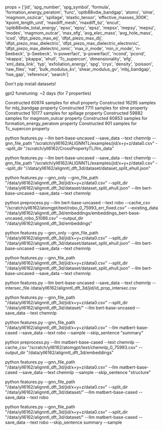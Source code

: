 props = ['jid', 'spg_number', 'spg_symbol', 'formula',
        'formation_energy_peratom', 'func', 'optb88vdw_bandgap', 'atoms',
        'slme', 'magmom_oszicar', 'spillage', 'elastic_tensor',
        'effective_masses_300K', 'kpoint_length_unit', 'maxdiff_mesh',
        'maxdiff_bz', 'encut', 'optb88vdw_total_energy', 'epsx', 'epsy', 'epsz',
        'mepsx', 'mepsy', 'mepsz', 'modes', 'magmom_outcar', 'max_efg',
        'avg_elec_mass', 'avg_hole_mass', 'icsd', 'dfpt_piezo_max_eij',
        'dfpt_piezo_max_dij', 'dfpt_piezo_max_dielectric',
        'dfpt_piezo_max_dielectric_electronic',
        'dfpt_piezo_max_dielectric_ionic', 'max_ir_mode', 'min_ir_mode',
        'n-Seebeck', 'p-Seebeck', 'n-powerfact', 'p-powerfact', 'ncond',
        'pcond', 'nkappa', 'pkappa', 'ehull', 'Tc_supercon', 'dimensionality',
        'efg', 'xml_data_link', 'typ', 'exfoliation_energy', 'spg', 'crys',
        'density', 'poisson', 'raw_files', 'nat', 'bulk_modulus_kv',
        'shear_modulus_gv', 'mbj_bandgap', 'hse_gap', 'reference', 'search']

Don't pip install datasets!


gpt2 funetuning: ~2 days (for 7 properties)

Constructed 60974 samples for ehull property
Constructed 16295 samples for mbj_bandgap property
Constructed 7711 samples for slme property
Constructed 10177 samples for spillage property
Constructed 59882 samples for magmom_outcar property
Constructed 60853 samples for formation_energy_peratom property
Constructed 901 samples for Tc_supercon property


python features.py --llm bert-base-uncased --save_data --text chemnlp --gnn_file_path "/scratch/yll6162/ALIGNNTL/examples/jid/x+y+z/data0.csv" --split_dir "/scratch/yll6162/CrossPropertyTL/llm_data"


python features.py --llm bert-base-uncased --save_data --text chemnlp --gnn_file_path "/scratch/yll6162/ALIGNNTL/examples/jid/x+y+z/data0.csv" --split_dir "//data/yll6162/alignntl_dft_3d/dataset/dataset_split_ehull.json"

python features.py --gnn_only --gnn_file_path "/data/yll6162/alignntl_dft_3d/jid/x+y+z/data0.csv" --split_dir "/data/yll6162/alignntl_dft_3d/dataset/dataset_split_ehull.json" --llm bert-base-uncased --save_data --text chemnlp




python preprocess.py --llm bert-base-uncased --text robo  --cache_csv "/scratch/yll6162/atomgpt/text/robo_0_75993_err_fixed.csv" --existing_data "/data/yll6162/alignntl_dft_3d/embeddings/embeddings_bert-base-uncased_robo_51086.csv" --output_dir "/data/yll6162/alignntl_dft_3d/embeddings"



python features.py --gnn_only --gnn_file_path "/data/yll6162/alignntl_dft_3d/jid/x+y+z/data0.csv" --split_dir "/data/yll6162/alignntl_dft_3d/dataset/dataset_split_ehull.json" --llm bert-base-uncased --save_data --text chemnlp


python features.py  --gnn_file_path "/data/yll6162/alignntl_dft_3d/jid/x+y+z/data0.csv" --split_dir "/data/yll6162/alignntl_dft_3d/dataset/dataset_split_ehull.json" --llm bert-base-uncased --save_data --text chemnlp


python features.py   --llm bert-base-uncased --save_data --text chemnlp --intersec_file /data/yll6162/alignntl_dft_3d/jid/id_prop_intersec.csv




python features.py  --gnn_file_path "/data/yll6162/alignntl_dft_3d/jid/x+y+z/data0.csv" --split_dir "/data/yll6162/alignntl_dft_3d/dataset/" --llm bert-base-uncased --save_data --text chemnlp


python features.py  --gnn_file_path "/data/yll6162/alignntl_dft_3d/jid/x+y+z/data0.csv" --llm matbert-base-cased --save_data --text robo --sample --skip_sentence "summary"

python preprocess.py --llm matbert-base-cased --text chemnlp  --cache_csv "/scratch/yll6162/atomgpt/text/chemnlp_0_75993.csv"  --output_dir "/data/yll6162/alignntl_dft_3d/embeddings"



python features.py  --gnn_file_path "/data/yll6162/alignntl_dft_3d/jid/x+y+z/data0.csv" --llm matbert-base-cased --save_data --text chemnlp --sample --skip_sentence "structure"


python features.py  --gnn_file_path "/data/yll6162/alignntl_dft_3d/jid/x+y+z/data0.csv" --split_dir "/data/yll6162/alignntl_dft_3d/dataset/" --llm matbert-base-cased --save_data --text robo


python features.py  --gnn_file_path "/data/yll6162/alignntl_dft_3d/jid/x+y+z/data0.csv" --split_dir "/data/yll6162/alignntl_dft_3d/dataset/" --llm matbert-base-cased --save_data --text robo --skip_sentence summary --sample